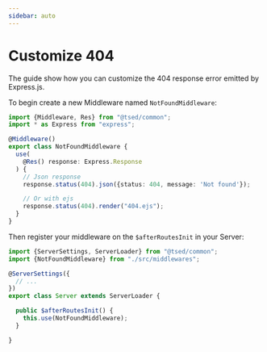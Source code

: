 ```yaml
---
sidebar: auto
---
```

# Customize 404

The guide show how you can customize the 404 response error emitted by Express.js.

To begin create a new Middleware named `NotFoundMiddleware`:

```typescript
import {Middleware, Res} from "@tsed/common";
import * as Express from "express";

@Middleware()
export class NotFoundMiddleware {
  use(
    @Res() response: Express.Response
  ) {
    // Json response
    response.status(404).json({status: 404, message: 'Not found'});

    // Or with ejs
    response.status(404).render("404.ejs");
  }
}
```


Then register your middleware on the `$afterRoutesInit` in your Server:

```typescript
import {ServerSettings, ServerLoader} from "@tsed/common";
import {NotFoundMiddleware} from "./src/middlewares";

@ServerSettings({
  // ...
})
export class Server extends ServerLoader {

  public $afterRoutesInit() {
    this.use(NotFoundMiddleware);
  }

}
```
